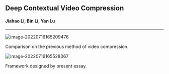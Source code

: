 ## Deep Contextual Video Compression

#### Jiahao Li, Bin Li, Yan Lu

---

![image-20220716165209476](C:\Users\12630\Desktop\essay_reading\DCVC.assets\image-20220716165209476.png)

Comparison on the previous method of video compression.

![image-20220716165528067](C:\Users\12630\Desktop\essay_reading\DCVC.assets\image-20220716165528067.png)

Framework designed by present essay.

